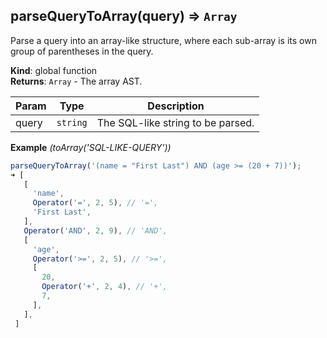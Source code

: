 <a name="parseQueryToArray"></a>

## parseQueryToArray(query) ⇒ <code>Array</code>
Parse a query into an array-like structure, where each sub-array is its own group of parentheses in the query.

**Kind**: global function  
**Returns**: <code>Array</code> - The array AST.  

| Param | Type | Description |
| --- | --- | --- |
| query | <code>string</code> | The SQL-like string to be parsed. |

**Example** *(toArray(&#x27;SQL-LIKE-QUERY&#x27;))*  
```js
parseQueryToArray('(name = "First Last") AND (age >= (20 + 7))');
➜ [
   [
     'name',
     Operator('=', 2, 5), // '=',
     'First Last',
   ],
   Operator('AND', 2, 9), // 'AND',
   [
     'age',
     Operator('>=', 2, 5), // '>=',
     [
       20,
       Operator('+', 2, 4), // '+',
       7,
     ],
   ],
 ]
```
